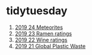 # tidytuesday

1. [2019 24 Meteorites](./2019-06-11)
1. [2019 23 Ramen ratings](./2019-06-04)
1. [2019 22 Wine ratings](./2019-05-28)
1. [2019 21 Global Plastic Waste](./2019-05-21)
